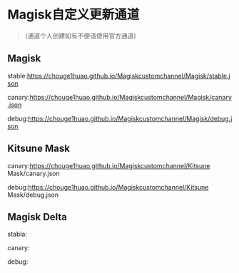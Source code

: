 # Magisk自定义更新通道
> (通道个人创建如有不便请使用官方通道)
     
## Magisk       

stable:https://chouge1huao.github.io/Magiskcustomchannel/Magisk/stable.json          

canary:https://chouge1huao.github.io/Magiskcustomchannel/Magisk/canary.json                
   
debug:https://chouge1huao.github.io/Magiskcustomchannel/Magisk/debug.json                

## Kitsune Mask

canary:https://chouge1huao.github.io/Magiskcustomchannel/Kitsune Mask/canary.json         

debug:https://chouge1huao.github.io/Magiskcustomchannel/Kitsune Mask/debug.json     

## Magisk Delta

stabla:

canary:

debug:
